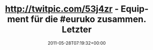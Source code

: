 ---
retweeted: false
source: <a href="http://mobileways.de/gravity" rel="nofollow">Gravity</a>
entities:
  hashtags:
  - text: euruko
    indices:
    - '46'
    - '53'
  symbols: []
  user_mentions: []
  urls: []
display_text_range:
- '0'
- '110'
favorite_count: '0'
id_str: '74374229281341440'
truncated: false
retweet_count: '0'
id: '74374229281341440'
created_at: Sat May 28 07:19:32 +0000 2011
favorited: false
full_text: 'http://twitpic.com/53j4zr - Equipment für die #euruko zusammen. Letzter
  Konferenztweet für heute. Versprochen!'
lang: de
tags:
- euruko
- pesos/twitter
date: '2011-05-28T07:19:32+00:00'
src: https://twitter.com/bascht/status/74374229281341440
original_url: https://twitter.com/bascht/status/74374229281341440
type: twitter_tweet
text: 'http://twitpic.com/53j4zr - Equipment für die #euruko zusammen. Letzter Konferenztweet
  für heute. Versprochen!'
title: 'http://twitpic.com/53j4zr - Equipment für die #euruko zusammen. Letzter'

---